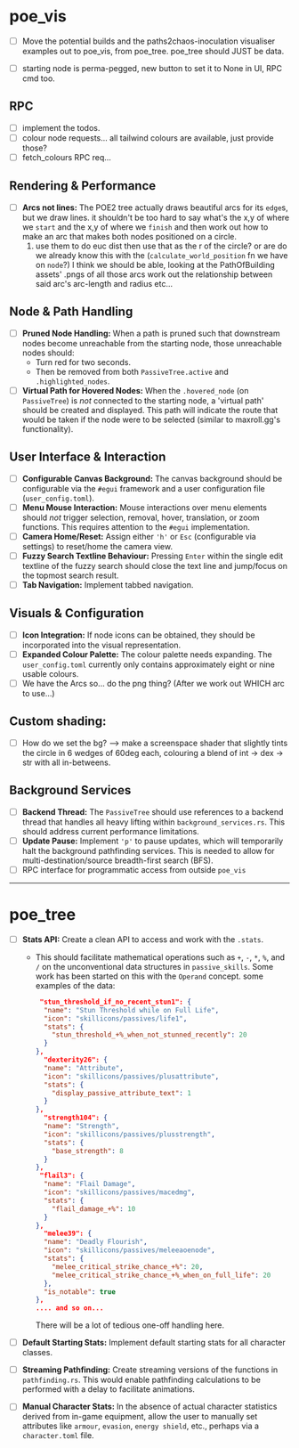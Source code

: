 # **poe_vis**

- [ ] Move the potential builds and the paths2chaos-inoculation visualiser examples out to poe_vis, from poe_tree. poe_tree should JUST be data.

- [ ] starting node is perma-pegged, new button to set it to None in UI, RPC cmd too.

## RPC

- [ ] implement the todos.
- [ ] colour node requests... all tailwind colours are available, just provide those?
- [ ] fetch_colours RPC req...

## **Rendering & Performance**

- [ ] **Arcs not lines:** The POE2 tree actually draws beautiful arcs for its `edge`s, but we draw lines. it shouldn't be too hard to say what's the x,y of where we `start` and the x,y of where we `finish` and then work out how to make an arc that makes both nodes positioned on a circle.
  1. use them to do euc dist then use that as the r of the circle? or are do we already know this with the (`calculate_world_position` fn we have on `node`?)
     I think we should be able, looking at the PathOfBuilding assets' .pngs of all those arcs work out the relationship between said arc's arc-length and radius etc...

## **Node & Path Handling**

- [ ] **Pruned Node Handling:** When a path is pruned such that downstream nodes become unreachable from the starting node, those unreachable nodes should:
  - Turn red for two seconds.
  - Then be removed from both `PassiveTree.active` and `.highlighted_nodes`.
- [ ] **Virtual Path for Hovered Nodes:** When the `.hovered_node` (on `PassiveTree`) is _not_ connected to the starting node, a 'virtual path' should be created and displayed. This path will indicate the route that would be taken if the node were to be selected (similar to maxroll.gg's functionality).

## **User Interface & Interaction**

- [ ] **Configurable Canvas Background:** The canvas background should be configurable via the `#egui` framework and a user configuration file (`user_config.toml`).
- [ ] **Menu Mouse Interaction:** Mouse interactions over menu elements should _not_ trigger selection, removal, hover, translation, or zoom functions. This requires attention to the `#egui` implementation.
- [ ] **Camera Home/Reset:** Assign either `'h'` or `Esc` (configurable via settings) to reset/home the camera view.
- [ ] **Fuzzy Search Textline Behaviour:** Pressing `Enter` within the single edit textline of the fuzzy search should close the text line and jump/focus on the topmost search result.
- [ ] **Tab Navigation:** Implement tabbed navigation.

## **Visuals & Configuration**

- [ ] **Icon Integration:** If node icons can be obtained, they should be incorporated into the visual representation.
- [ ] **Expanded Colour Palette:** The colour palette needs expanding. The `user_config.toml` currently only contains approximately eight or nine usable colours.
- [ ] We have the Arcs so... do the png thing? (After we work out WHICH arc to use...)

## Custom shading:

- [ ] How do we set the bg? --> make a screenspace shader that slightly tints the circle in 6 wedges of 60deg each, colouring a blend of int -> dex -> str with all in-betweens.

## **Background Services**

- [ ] **Backend Thread:** The `PassiveTree` should use references to a backend thread that handles all heavy lifting within `background_services.rs`. This should address current performance limitations.
- [ ] **Update Pause:** Implement `'p'` to pause updates, which will temporarily halt the background pathfinding services. This is needed to allow for multi-destination/source breadth-first search (BFS).
- [ ] RPC interface for programmatic access from outside `poe_vis`

---

# **poe_tree**

- [ ] **Stats API:** Create a clean API to access and work with the `.stats`.

  - This should facilitate mathematical operations such as `+`, `-`, `*`, `%`, and `/` on the unconventional data structures in `passive_skills`. Some work has been started on this with the `Operand` concept.
    some examples of the data:

    ```json
     "stun_threshold_if_no_recent_stun1": {
      "name": "Stun Threshold while on Full Life",
      "icon": "skillicons/passives/life1",
      "stats": {
        "stun_threshold_+%_when_not_stunned_recently": 20
      }
    },
      "dexterity26": {
      "name": "Attribute",
      "icon": "skillicons/passives/plusattribute",
      "stats": {
        "display_passive_attribute_text": 1
      }
    },
      "strength104": {
      "name": "Strength",
      "icon": "skillicons/passives/plusstrength",
      "stats": {
        "base_strength": 8
      }
    },
     "flail3": {
      "name": "Flail Damage",
      "icon": "skillicons/passives/macedmg",
      "stats": {
        "flail_damage_+%": 10
      }
    },
      "melee39": {
      "name": "Deadly Flourish",
      "icon": "skillicons/passives/meleeaoenode",
      "stats": {
        "melee_critical_strike_chance_+%": 20,
        "melee_critical_strike_chance_+%_when_on_full_life": 20
      },
      "is_notable": true
    },
    .... and so on...
    ```

    There will be a lot of tedious one-off handling here.

- [ ] **Default Starting Stats:** Implement default starting stats for all character classes.
- [ ] **Streaming Pathfinding:** Create streaming versions of the functions in `pathfinding.rs`. This would enable pathfinding calculations to be performed with a delay to facilitate animations.
- [ ] **Manual Character Stats:** In the absence of actual character statistics derived from in-game equipment, allow the user to manually set attributes like `armour`, `evasion`, `energy shield`, etc., perhaps via a `character.toml` file.
